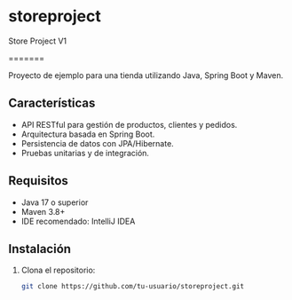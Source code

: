 # storeproject
Store Project
V1

=======

Proyecto de ejemplo para una tienda utilizando Java, Spring Boot y Maven.

## Características

- API RESTful para gestión de productos, clientes y pedidos.
- Arquitectura basada en Spring Boot.
- Persistencia de datos con JPA/Hibernate.
- Pruebas unitarias y de integración.

## Requisitos

- Java 17 o superior
- Maven 3.8+
- IDE recomendado: IntelliJ IDEA

## Instalación

1. Clona el repositorio:
   ```bash
   git clone https://github.com/tu-usuario/storeproject.git